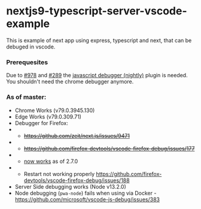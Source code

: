 # nextjs9-typescript-server-vscode-example

This is example of next app using express, typescript and next, that can be debuged in vscode.

### Prerequesites

Due to [#978](https://github.com/microsoft/vscode-chrome-debug/issues/978) and [#289](https://github.com/microsoft/vscode-js-debug/issues/289) the [javascript debugger (nightly)](https://marketplace.visualstudio.com/items?itemName=ms-vscode.js-debug-nightly) plugin is needed. You shouldn't need the chrome debugger anymore.

### As of master:

- Chrome Works (v79.0.3945.130)
- Edge Works (v79.0.309.71)
- Debugger for Firefox:
- - ~~https://github.com/zeit/next.js/issues/9471~~
- - ~~https://github.com/firefox-devtools/vscode-firefox-debug/issues/177~~
- - [now works](https://github.com/firefox-devtools/vscode-firefox-debug/issues/177#issuecomment-591005586) as of 2.7.0
- - Restart not working properly https://github.com/firefox-devtools/vscode-firefox-debug/issues/188
- Server Side debugging works (Node v13.2.0)
- Node debugging (`pwa-node`) fails when using via Docker - https://github.com/microsoft/vscode-js-debug/issues/383
